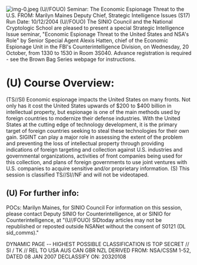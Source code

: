 ![img-0.jpeg](img-0.jpeg)
(U//FOUO) Seminar: The Economic Espionage Threat to the U.S.
FROM: Marilyn Maines
Deputy Chief, Strategic Intelligence Issues (S17)
Run Date: 10/12/2004
(U//FOUO) The SINIO Council and the National Cryptologic School are pleased to present a special Strategic Intelligence Issue seminar, "Economic Espionage Threat to the United States and NSA's Role" by Senior Special Agent Alexis Hatten, chief of the Economic Espionage Unit in the FBI's Counterintelligence Division, on Wednesday, 20 October, from 1330 to 1530 in Room 3S040. Advance registration is required - see the Brown Bag Series webpage for instructions.

# (U) Course Overview: 

(TS//SI) Economic espionage impacts the United States on many fronts. Not only has it cost the United States upwards of $\$ 200$ to $\$ 400$ billion in intellectual property, but espionage is one of the main methods used by foreign countries to modernize their defense industries. With the United States at the cutting edge of technology development, it is the primary target of foreign countries seeking to steal these technologies for their own gain. SIGINT can play a major role in assessing the extent of the problem and preventing the loss of intellectual property through providing indications of foreign targeting and collection against U.S. industries and governmental organizations, activities of front companies being used for this collection, and plans of foreign governments to use joint ventures with U.S. companies to acquire sensitive and/or proprietary information.
(S) This session is classified TS//SI//NF and will not be videotaped.

## (U) For further info:

POCs: Marilyn Maines, for SINIO Council
For information on this session, please contact
Deputy SINIO for
Counterintelligence, at
or
SINIO for Counterintelligence, at
"(U//FOUO) SIDtoday articles may not be republished or reposted outside NSANet without the consent of S0121 (DL sid_comms)."

DYNAMIC PAGE -- HIGHEST POSSIBLE CLASSIFICATION IS
TOP SECRET // SI / TK // REL TO USA AUS CAN GBR NZL
DERIVED FROM: NSA/CSSM 1-52, DATED 08 JAN 2007 DECLASSIFY ON: 20320108
